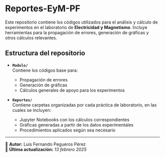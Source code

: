 # Reportes-EyM-PF

Este repositorio contiene los códigos utilizados para el análisis y cálculo de experimentos en el laboratorio de **Electricidad y Magnetismo**. Incluye herramientas para la propagación de errores, generación de gráficas y otros cálculos relevantes.

## Estructura del repositorio

- **`Modulo/`**  
  Contiene los códigos base para:
  - Propagación de errores
  - Generación de gráficas
  - Cálculos generales de apoyo para los experimentos

- **`Reportes/`**  
  Contiene carpetas organizadas por cada práctica de laboratorio, en las cuales se incluyen:
  - Jupyter Notebooks con los cálculos correspondientes
  - Gráficas generadas a partir de los datos experimentales
  - Procedimientos aplicados según sea necesario

---

📌 **Autor:** Luis Fernando Pegueros Pérez  
📅 **Última actualización:** *13 febrero 2025*
